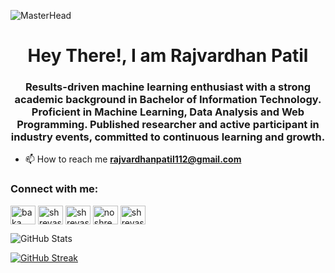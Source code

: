 ![MasterHead](https://github.com/Baka-Boy/Baka-Boy/blob/main/pixelated.gif)

<h1 align="center">Hey There!, I am Rajvardhan Patil</h1>
<h3 align="center">Results-driven machine learning enthusiast with a strong academic background
in Bachelor of Information Technology. Proficient in Machine Learning, Data
Analysis and Web Programming. Published researcher and active participant in
industry events, committed to continuous learning and growth.</h3>

- 📫 How to reach me **rajvardhanpatil112@gmail.com**

<h3 align="left">Connect with me:</h3>
<p align="left">
<a href="https://twitter.com/Rajvardhan_19" target="blank"><img align="center" src="https://raw.githubusercontent.com/rahuldkjain/github-profile-readme-generator/master/src/images/icons/Social/twitter.svg" alt="baka__boi" height="30" width="40" /></a>
<a href="https://www.linkedin.com/in/rajvardhan-patil-a058031b5/" target="blank"><img align="center" src="https://raw.githubusercontent.com/rahuldkjain/github-profile-readme-generator/master/src/images/icons/Social/linked-in-alt.svg" alt="shreyas-panchikattil-9523271b7" height="30" width="40" /></a>
<a href="https://www.kaggle.com/rajvardhanpatil05" target="blank"><img align="center" src="https://raw.githubusercontent.com/rahuldkjain/github-profile-readme-generator/master/src/images/icons/Social/kaggle.svg" alt="shreyas1402" height="30" width="40" /></a>
<a href="https://www.instagram.com/rajvardhan.19/" target="blank"><img align="center" src="https://raw.githubusercontent.com/rahuldkjain/github-profile-readme-generator/master/src/images/icons/Social/instagram.svg" alt="noshreyas" height="30" width="40" /></a>
<a href="https://leetcode.com/rajvardhanpatil112/" target="blank"><img align="center" src="https://raw.githubusercontent.com/rahuldkjain/github-profile-readme-generator/master/src/images/icons/Social/leet-code.svg" alt="shreyaspanchikattil" height="30" width="40" /></a>

</p>


![GitHub Stats](https://github-readme-stats.vercel.app/api?username=rajvardhan19&theme=radical)



[![GitHub Streak](https://streak-stats.demolab.com/?user=rajvardhan19&theme=radical)](https://github.com/rajvardhan19/rajvardhan19)